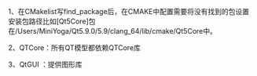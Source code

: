 1、在CMakelist写find_package后，在CMAKE中配置需要将没有找到的包设置安装包路径比如[Qt5Core]包在/Users/MiniYoga/Qt5.9.0/5.9/clang_64/lib/cmake/Qt5Core中。

2、QTCore：所有QT模型都依赖QTCore库

3、QtGUI ：提供图形库